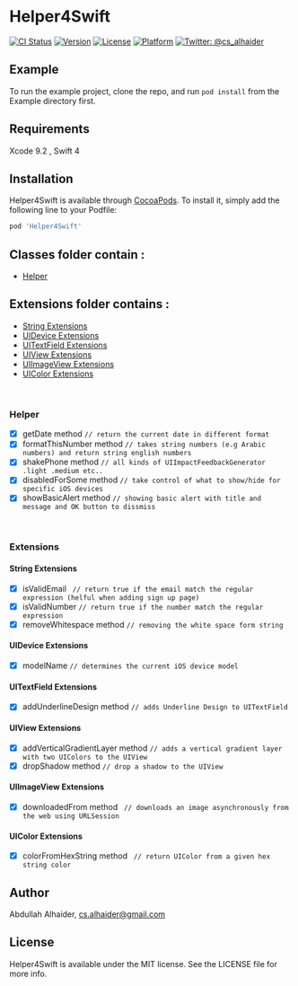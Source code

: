 # Helper4Swift

[![CI Status](https://img.shields.io/travis/cs4alhaider/Helper4Swift.svg?style=flat)](https://travis-ci.org/cs4alhaider/Helper4Swift)
[![Version](https://img.shields.io/cocoapods/v/Helper4Swift.svg?style=flat)](https://cocoapods.org/pods/Helper4Swift)
[![License](https://img.shields.io/cocoapods/l/Helper4Swift.svg?style=flat)](https://cocoapods.org/pods/Helper4Swift)
[![Platform](https://img.shields.io/cocoapods/p/Helper4Swift.svg?style=flat)](https://cocoapods.org/pods/Helper4Swift)
[![Twitter: @cs_alhaider](https://img.shields.io/badge/contact-%40cs_alhaider-blue.svg)](https://twitter.com/cs_alhaider)

## Example

To run the example project, clone the repo, and run `pod install` from the Example directory first.

## Requirements

Xcode 9.2 , Swift 4

## Installation

Helper4Swift is available through [CocoaPods](https://cocoapods.org). To install
it, simply add the following line to your Podfile:

```ruby
pod 'Helper4Swift'
```

## Classes folder contain :
- [Helper](#helper)

## Extensions folder contains :
  - [String Extensions](#string-extensions)
  - [UIDevice Extensions](#uidevice-extensions)
  - [UITextField Extensions](#uitextfield-extensions)
  - [UIView Extensions](#uiview-extensions)
  - [UIImageView Extensions](#uiimageview-extensions)
  - [UIColor Extensions](#uicolor-extensions)
  
<br />

### Helper
- [x] getDate method  ``` // return the current date in different format ```
- [x] formatThisNumber method  ``` // takes string numbers (e.g Arabic numbers) and return string english numbers ```
- [x] shakePhone method  ``` // all kinds of UIImpactFeedbackGenerator .light .medium etc.. ```
- [x] disabledForSome method  ``` // take control of what to show/hide for specific iOS devices ```
- [x] showBasicAlert method  ``` // showing basic alert with title and message and OK button to dissmiss ```

<br />

### Extensions

#### String Extensions 
- [x] isValidEmail  ``` // return true if the email match the regular expression (helful when adding sign up page)```
- [x] isValidNumber  ``` // return true if the number match the regular expression ```
- [x] removeWhitespace method  ``` // removing the white space form string ```

#### UIDevice Extensions
- [x] modelName  ``` // determines the current iOS device model ```

#### UITextField Extensions
- [x] addUnderlineDesign method  ``` // adds Underline Design to UITextField ```

#### UIView Extensions
- [x] addVerticalGradientLayer method  ``` // adds a vertical gradient layer with two UIColors to the UIView ```
- [x] dropShadow method  ``` // drop a shadow to the UIView ```

#### UIImageView Extensions
- [x] downloadedFrom method  ``` // downloads an image asynchronously from the web using URLSession```

#### UIColor Extensions
- [x] colorFromHexString method  ``` // return UIColor from a given hex string color```



## Author

Abdullah Alhaider, cs.alhaider@gmail.com

## License

Helper4Swift is available under the MIT license. See the LICENSE file for more info.
